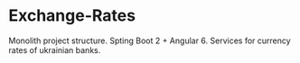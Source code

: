 # Exchange-Rates
Monolith project structure.
Spting Boot 2 + Angular 6.
Services for currency rates of ukrainian banks.
